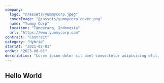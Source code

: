 ```yaml
---
company:
  logo: "@/assets/yummycorp.jpeg"
  coverImage: "@/assets/yummycorp-cover.png"
  name: "Yummy Corp"
  location: "Tangerang, Indonesia"
  url: "https://www.yummycorp.com"
contract: "Contract"
category: "Hybrid"
startAt: "2021-02-01"
endAt: "2023-08-01"
description: "Lorem ipsum dolor sit amet consectetur adipisicing elit. Magni accusantium iste"
---
```


## Hello World